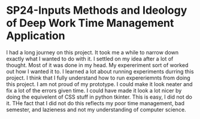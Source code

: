 # SP24-Inputs Methods and Ideology of Deep Work Time Management Application

I had a long journey on this project. It took me a while to narrow down exactly what I wanted to do with it. I settled on my idea after a lot of thought. Most of it was done in my head. My expereriment sort of worked out how I wanted it to. I learned a lot about running experiments durring this project. I think that I fully understand how to run expereriemnts from doing this project. I am not proud of my prototype. I could make it look neater and fix a lot of the errors given time. I could have made it look a lot nicer by doing the equivelent of CSS stuff in python tkinter. This is easy, I did not do it. THe fact that I did not do this reflects my poor time management, bad semester, and lazieness and not my understanding of computer science. 
